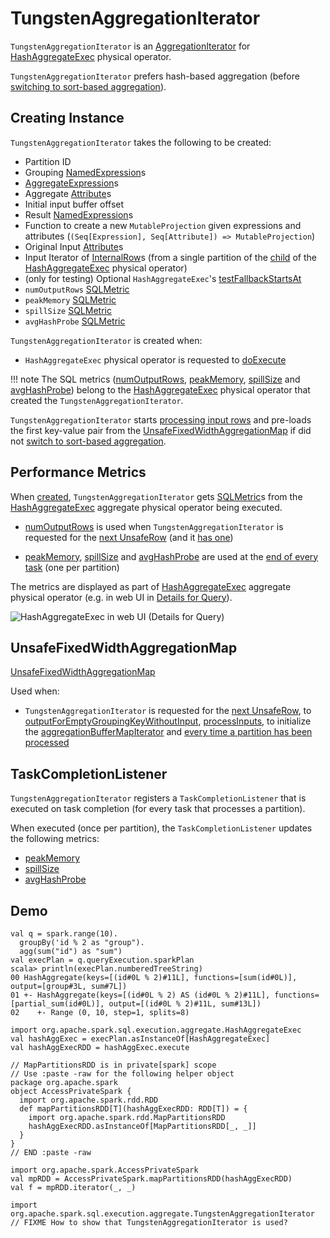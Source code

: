 # TungstenAggregationIterator

`TungstenAggregationIterator` is an [AggregationIterator](AggregationIterator.md) for [HashAggregateExec](physical-operators/HashAggregateExec.md) physical operator.

`TungstenAggregationIterator` prefers hash-based aggregation (before [switching to sort-based aggregation](#switchToSortBasedAggregation)).

## Creating Instance

`TungstenAggregationIterator` takes the following to be created:

* <span id="partIndex"> Partition ID
* <span id="groupingExpressions"> Grouping [NamedExpression](expressions/NamedExpression.md)s
* <span id="aggregateExpressions"> [AggregateExpression](expressions/AggregateExpression.md)s
* <span id="aggregateAttributes"> Aggregate [Attribute](expressions/Attribute.md)s
* <span id="initialInputBufferOffset"> Initial input buffer offset
* <span id="resultExpressions"> Result [NamedExpression](expressions/NamedExpression.md)s
* <span id="newMutableProjection"> Function to create a new `MutableProjection` given expressions and attributes (`(Seq[Expression], Seq[Attribute]) => MutableProjection`)
* <span id="originalInputAttributes"> Original Input [Attribute](expressions/Attribute.md)s
* <span id="inputIter"> Input Iterator of [InternalRow](InternalRow.md)s (from a single partition of the [child](physical-operators/HashAggregateExec.md#child) of the [HashAggregateExec](physical-operators/HashAggregateExec.md) physical operator)
* <span id="testFallbackStartsAt"> (only for testing) Optional `HashAggregateExec`'s [testFallbackStartsAt](physical-operators/HashAggregateExec.md#testFallbackStartsAt)
* <span id="numOutputRows"> `numOutputRows` [SQLMetric](physical-operators/SQLMetric.md)
* <span id="peakMemory"> `peakMemory` [SQLMetric](physical-operators/SQLMetric.md)
* <span id="spillSize"> `spillSize` [SQLMetric](physical-operators/SQLMetric.md)
* <span id="avgHashProbe"> `avgHashProbe` [SQLMetric](physical-operators/SQLMetric.md)

`TungstenAggregationIterator` is created when:

* `HashAggregateExec` physical operator is requested to [doExecute](physical-operators/HashAggregateExec.md#doExecute)

!!! note
    The SQL metrics ([numOutputRows](#numOutputRows), [peakMemory](#peakMemory), [spillSize](#spillSize) and [avgHashProbe](#avgHashProbe)) belong to the [HashAggregateExec](physical-operators/HashAggregateExec.md#metrics) physical operator that created the `TungstenAggregationIterator`.

`TungstenAggregationIterator` starts [processing input rows](#processInputs) and pre-loads the first key-value pair from the [UnsafeFixedWidthAggregationMap](#hashMap) if did not [switch to sort-based aggregation](#sortBased).

## <span id="metrics"> Performance Metrics

When [created](#creating-instance), `TungstenAggregationIterator` gets [SQLMetric](physical-operators/SQLMetric.md)s from the [HashAggregateExec](physical-operators/HashAggregateExec.md#metrics) aggregate physical operator being executed.

* [numOutputRows](#numOutputRows) is used when `TungstenAggregationIterator` is requested for the [next UnsafeRow](#next) (and it [has one](#hasNext))

* [peakMemory](#peakMemory), [spillSize](#spillSize) and [avgHashProbe](#avgHashProbe) are used at the [end of every task](#TaskCompletionListener) (one per partition)

The metrics are displayed as part of [HashAggregateExec](physical-operators/HashAggregateExec.md) aggregate physical operator (e.g. in web UI in [Details for Query](SQLTab.md#ExecutionPage)).

![HashAggregateExec in web UI (Details for Query)](images/spark-sql-HashAggregateExec-webui-details-for-query.png)

## <span id="hashMap"> UnsafeFixedWidthAggregationMap

[UnsafeFixedWidthAggregationMap](UnsafeFixedWidthAggregationMap.md)

Used when:

* `TungstenAggregationIterator` is requested for the [next UnsafeRow](#next), to [outputForEmptyGroupingKeyWithoutInput](#outputForEmptyGroupingKeyWithoutInput), [processInputs](#processInputs), to initialize the [aggregationBufferMapIterator](#aggregationBufferMapIterator) and [every time a partition has been processed](#TaskCompletionListener)

## <span id="TaskCompletionListener"> TaskCompletionListener

`TungstenAggregationIterator` registers a `TaskCompletionListener` that is executed on task completion (for every task that processes a partition).

When executed (once per partition), the `TaskCompletionListener` updates the following metrics:

* [peakMemory](#peakMemory)
* [spillSize](#spillSize)
* [avgHashProbe](#avgHashProbe)

## Demo

```text
val q = spark.range(10).
  groupBy('id % 2 as "group").
  agg(sum("id") as "sum")
val execPlan = q.queryExecution.sparkPlan
scala> println(execPlan.numberedTreeString)
00 HashAggregate(keys=[(id#0L % 2)#11L], functions=[sum(id#0L)], output=[group#3L, sum#7L])
01 +- HashAggregate(keys=[(id#0L % 2) AS (id#0L % 2)#11L], functions=[partial_sum(id#0L)], output=[(id#0L % 2)#11L, sum#13L])
02    +- Range (0, 10, step=1, splits=8)

import org.apache.spark.sql.execution.aggregate.HashAggregateExec
val hashAggExec = execPlan.asInstanceOf[HashAggregateExec]
val hashAggExecRDD = hashAggExec.execute

// MapPartitionsRDD is in private[spark] scope
// Use :paste -raw for the following helper object
package org.apache.spark
object AccessPrivateSpark {
  import org.apache.spark.rdd.RDD
  def mapPartitionsRDD[T](hashAggExecRDD: RDD[T]) = {
    import org.apache.spark.rdd.MapPartitionsRDD
    hashAggExecRDD.asInstanceOf[MapPartitionsRDD[_, _]]
  }
}
// END :paste -raw

import org.apache.spark.AccessPrivateSpark
val mpRDD = AccessPrivateSpark.mapPartitionsRDD(hashAggExecRDD)
val f = mpRDD.iterator(_, _)

import org.apache.spark.sql.execution.aggregate.TungstenAggregationIterator
// FIXME How to show that TungstenAggregationIterator is used?
```
